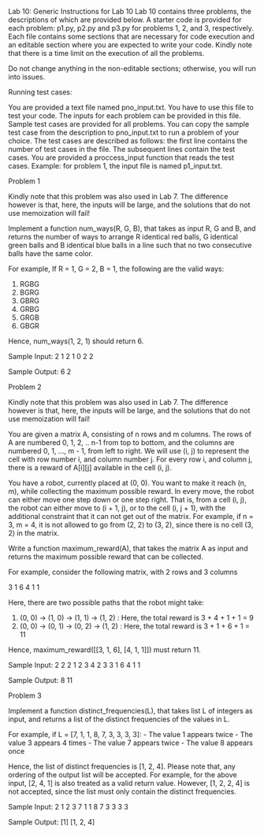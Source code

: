 Lab 10: 
Generic Instructions for Lab 10
Lab 10 contains three problems, the descriptions of which are provided below. A starter code is provided for each problem: p1.py, p2.py and p3.py for problems 1, 2, and 3, respectively. Each file contains some sections that are necessary for code execution and an editable section where you are expected to write your code. Kindly note that there is a time limit on the execution of all the problems. 

Do not change anything in the non-editable sections; otherwise, you will run into issues.

Running test cases:

You are provided a text file named pno_input.txt. You have to use this file to test your code. The inputs for each problem can be provided in this file. Sample test cases are provided for all problems. You can copy the sample test case from the description to pno_input.txt to run a problem of your choice. The test cases are described as follows: the first line contains the number of test cases in the file. The subsequent lines contain the test cases. You are provided a proccess_input function that reads the test cases. Example: for problem 1, the input file is named p1_input.txt.

Problem 1

Kindly note that this problem was also used in Lab 7. The difference however is that, here, the inputs will be large, and the solutions that do not use memoization will fail!

Implement a function num_ways(R, G, B), that takes as input R, G and B, and returns the number of ways to arrange R identical red balls, G identical green balls and B identical blue balls in a line such that no two consecutive balls have the same color.

For example, If R = 1, G = 2, B = 1, the following are the valid ways:

1. RGBG
2. BGRG
3. GBRG
4. GRBG
5. GRGB
6. GBGR

Hence, num_ways(1, 2, 1)  should return 6.
 
Sample Input:
2
1 2 1
0 2 2
 
Sample Output:
6
2
 
 
Problem 2

Kindly note that this problem was also used in Lab 7. The difference however is that, here, the inputs will be large, and the solutions that do not use memoization will fail!

You are given a matrix A, consisting of n rows and m columns. The rows of A are numbered 0, 1, 2, .. n-1 from top to bottom, and the columns are numbered 0, 1, ..., m - 1, from left to right. We will use (i, j) to represent the cell with row number i, and column number j. For every row i, and column j, there is a reward of A[i][j] available in the cell (i, j).

You have a robot, currently placed at (0, 0). You want to make it reach (n, m), while collecting the maximum possible reward. In every move, the robot can either move one step down or one step right. That is, from a cell (i, j), the robot can either move to (i + 1, j), or to the cell (i, j + 1), with the additional constraint that it can not get out of the matrix. For example, if n = 3, m = 4, it is not allowed to go from (2, 2)  to (3, 2), since there is no cell (3, 2) in the matrix.

Write a function maximum_reward(A), that takes the matrix A as input and returns the maximum possible reward that can be collected.

For example, consider the following matrix, with 2 rows and 3 columns

3 1 6
4 1 1

Here, there are two possible paths that the robot might take:

1. (0, 0) -> (1, 0) -> (1, 1) -> (1, 2) : Here, the total reward is 3 + 4 + 1 + 1 = 9
2. (0, 0) -> (0, 1) -> (0, 2) -> (1, 2) : Here, the total reward is 3 + 1 + 6 + 1 = 11

Hence, maximum_reward([[3, 1, 6], [4, 1, 1]]) must return 11.
 
Sample Input:
2
2 2
1 2
3 4
2 3
3 1 6
4 1 1

Sample Output:
8
11


Problem 3
 
Implement a function distinct_frequencies(L), that takes list L of integers as input, and returns a list of the distinct frequencies of the values in L.

For example, if L = [7, 1, 1, 8, 7, 3, 3, 3, 3]:
    - The value 1 appears twice
    - The value 3 appears 4 times
    - The value 7 appears twice
    - The value 8 appears once

Hence, the list of distinct frequencies is [1, 2, 4]. Please note that, any ordering of the output list will be accepted. For example, for the above input, [2, 4, 1] is also treated as a valid return value. However, [1, 2, 2, 4] is not accepted, since the list must only contain the distinct frequencies.
 
Sample Input:
2
1 2 3
7 1 1 8 7 3 3 3 3
 
Sample Output:
[1]
[1, 2, 4]
